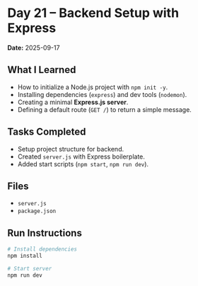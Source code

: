 # Day 21 – Backend Setup with Express

**Date:** 2025-09-17  

## What I Learned
- How to initialize a Node.js project with `npm init -y`.  
- Installing dependencies (`express`) and dev tools (`nodemon`).  
- Creating a minimal **Express.js server**.  
- Defining a default route (`GET /`) to return a simple message.  

## Tasks Completed
- Setup project structure for backend.  
- Created `server.js` with Express boilerplate.  
- Added start scripts (`npm start`, `npm run dev`).  

## Files
- `server.js`
- `package.json`

## Run Instructions
```bash
# Install dependencies
npm install

# Start server
npm run dev
